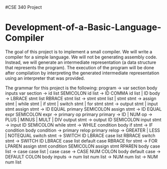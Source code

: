 #CSE 340 Project
# Development-of-a-Basic-Language-Compiler
The goal of this project is to implement a small compiler. We will write a compiler for a simple language. 
We will not be generating assembly code. Instead, we will generate an intermediate representation (a data structure
that represents the program). The execution of the program will be done after compilation by
interpreting the generated intermediate representation using an interpreter that was provided.

The grammar for this project is the following:
program -> var section body inputs
var section -> id list SEMICOLON
id list -> ID COMMA id list | ID
body -> LBRACE stmt list RBRACE
stmt list -> stmt stmt list | stmt
stmt -> assign stmt | while stmt | if stmt | switch stmt | for stmt
stmt -> output stmt | input stmt
assign stmt -> ID EQUAL primary SEMICOLON
assign stmt -> ID EQUAL expr SEMICOLON
expr -> primary op primary
primary -> ID | NUM
op -> PLUS | MINUS | MULT | DIV
output stmt -> output ID SEMICOLON
input stmt -> input ID SEMICOLON
while stmt -> WHILE condition body
if stmt -> IF condition body
condition -> primary relop primary
relop -> GREATER | LESS | NOTEQUAL
switch stmt -> SWITCH ID LBRACE case list RBRACE
switch stmt -> SWITCH ID LBRACE case list default case RBRACE
for stmt -> FOR LPAREN assign stmt condition SEMICOLON assign stmt RPAREN body
case list -> case case list | case
case -> CASE NUM COLON body
default case -> DEFAULT COLON body
inputs -> num list
num list -> NUM
num list -> NUM num list
